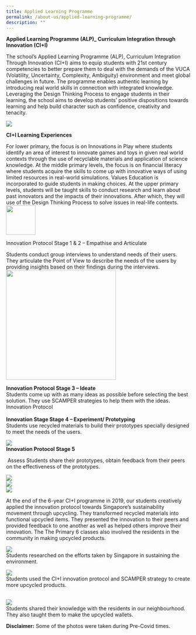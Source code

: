 ```yaml
---
title: Applied Learning Programme
permalink: /about-us/applied-learning-programme/
description: ""
---
```

**Applied Learning Programme (ALP)\_ Curriculum Integration through Innovation (CI+I)**

  

The school’s Applied Learning Programme (ALP), Curriculum Integration Through Innovation (CI+I) aims to equip students with 21st century competencies to better prepare them to deal with the demands of the VUCA (Volatility, Uncertainty, Complexity, Ambiguity) environment and meet global challenges in future. The programme enables authentic learning by introducing real world skills in connection with integrated knowledge. Leveraging the Design Thinking Process to engage students in their learning, the school aims to develop students’ positive dispositions towards learning and help build character such as confidence, creativity and tenacity.

![](/images/ip1.png)

**CI+I Learning Experiences** 

For lower primary, the focus is on Innovations in Play where students identify an area of interest to innovate games and toys in given real world contexts through the use of recyclable materials and application of science knowledge. At the middle primary levels, the focus is on financial literacy where students acquire the skills to come up with innovative ways of using limited resources in real-world simulations. Values Education is incorporated to guide students in making choices. At the upper primary levels, students will be taught skills to conduct research and learn about past innovators and the impacts of their innovations. After which, they will use of the Design Thinking Process to solve issues in real-life contexts.
	<img src="/images/ip2.jpg" 
         width="80"
				 height="80">
				 
Innovation Protocol Stage 1 & 2 – Empathise and Articulate
	
Students conduct group interviews to understand needs of their users. They articulate the Point of View to describe the needs of the users by providing insights based on their findings during the interviews.
<img src="/images/ip3.jpg" 
         width="300"
				 height="300">
	
**Innovation Protocol Stage 3 – Ideate** <br>Students come up with as many ideas as possible before selecting the best solution. They use SCAMPER strategies to help them with the ideas. Innovation Protocol <br><br>**Innovation Stage Stage 4 – Experiment/ Prototyping** <br>Students use recycled materials to build their prototypes specially designed to meet the needs of the users.  

![](/images/ip4.jpg)<br>
**Innovation Protocol Stage 5** 

 Assess Students share their prototypes, obtain feedback from their peers on the effectiveness of the prototypes.  

![](/images/ip5.jpg)<br>
![](/images/ip6.jpg)<br>
![](/images/ip7s.png)

At the end of the 6-year CI+I programme in 2019, our students creatively applied the innovation protocol towards Singapore’s sustainability movement through upcycling. They transformed recycled materials into functional upcycled items. They presented the innovation to their peers and provided feedback to one another as well as helped others improve their innovation. The The Primary 6 classes also involved the residents in the community in making upcycled products.

![](/images/ip8s.png)
<br>
Students researched on the efforts taken by Singapore in sustaining the environment.  

  

![](/images/ip9.png)
<br>
Students used the CI+I innovation protocol and SCAMPER strategy to create more upcycled products.  
<br>
  
![](/images/ip10.png)<br>
Students shared their knowledge with the residents in our neighbourhood. They also taught them to make the upcycled wallets. 

**Disclaimer:** Some of the photos were taken during Pre-Covid times.